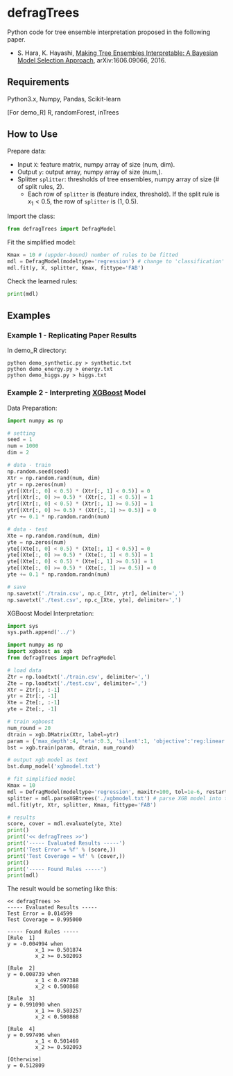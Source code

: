 # defragTrees
Python code for tree ensemble interpretation proposed in the following paper.

* S. Hara, K. Hayashi, [Making Tree Ensembles Interpretable: A Bayesian Model Selection Approach](http://arxiv.org/abs/1606.09066), arXiv:1606.09066, 2016.

## Requirements
Python3.x, Numpy, Pandas, Scikit-learn

[For demo_R] R, randomForest, inTrees

## How to Use

Prepare data:

* Input ``X``: feature matrix, numpy array of size (num, dim).
* Output ``y``: output array, numpy array of size (num,).
* Splitter ``splitter``: thresholds of tree ensembles, numpy array of size (# of split rules, 2).
  * Each row of ``splitter`` is (feature index, threshold). If the split rule is $x_1 < 0.5$, the row of ``splitter`` is (1, 0.5).

Import the class:

```python
from defragTrees import DefragModel
```

Fit the simplified model:


```python
Kmax = 10 # (uppder-bound) number of rules to be fitted
mdl = DefragModel(modeltype='regression') # change to 'classification' if necessary.
mdl.fit(y, X, splitter, Kmax, fittype='FAB')
```

Check the learned rules:

```python
print(mdl)
```

## Examples

### Example 1 - Replicating Paper Results

In demo_R directory:

```
python demo_synthetic.py > synthetic.txt
python demo_energy.py > energy.txt
python demo_higgs.py > higgs.txt
```

### Example 2 - Interpreting [XGBoost](http://xgboost.readthedocs.io/en/latest/python/python_intro.html) Model

Data Preparation:

```python:exmaple_data.py
import numpy as np

# setting
seed = 1
num = 1000
dim = 2

# data - train
np.random.seed(seed)
Xtr = np.random.rand(num, dim)
ytr = np.zeros(num)
ytr[(Xtr[:, 0] < 0.5) * (Xtr[:, 1] < 0.5)] = 0
ytr[(Xtr[:, 0] >= 0.5) * (Xtr[:, 1] < 0.5)] = 1
ytr[(Xtr[:, 0] < 0.5) * (Xtr[:, 1] >= 0.5)] = 1
ytr[(Xtr[:, 0] >= 0.5) * (Xtr[:, 1] >= 0.5)] = 0
ytr += 0.1 * np.random.randn(num)

# data - test
Xte = np.random.rand(num, dim)
yte = np.zeros(num)
yte[(Xte[:, 0] < 0.5) * (Xte[:, 1] < 0.5)] = 0
yte[(Xte[:, 0] >= 0.5) * (Xte[:, 1] < 0.5)] = 1
yte[(Xte[:, 0] < 0.5) * (Xte[:, 1] >= 0.5)] = 1
yte[(Xte[:, 0] >= 0.5) * (Xte[:, 1] >= 0.5)] = 0
yte += 0.1 * np.random.randn(num)

# save
np.savetxt('./train.csv', np.c_[Xtr, ytr], delimiter=',')
np.savetxt('./test.csv', np.c_[Xte, yte], delimiter=',')
```
XGBoost Model Interpretation:

```python:exmaple_xgb.py
import sys
sys.path.append('../')

import numpy as np
import xgboost as xgb
from defragTrees import DefragModel

# load data
Ztr = np.loadtxt('./train.csv', delimiter=',')
Zte = np.loadtxt('./test.csv', delimiter=',')
Xtr = Ztr[:, :-1]
ytr = Ztr[:, -1]
Xte = Zte[:, :-1]
yte = Zte[:, -1]

# train xgboost
num_round = 20
dtrain = xgb.DMatrix(Xtr, label=ytr)
param = {'max_depth':4, 'eta':0.3, 'silent':1, 'objective':'reg:linear'}
bst = xgb.train(param, dtrain, num_round)

# output xgb model as text
bst.dump_model('xgbmodel.txt')

# fit simplified model
Kmax = 10
mdl = DefragModel(modeltype='regression', maxitr=100, tol=1e-6, restart=20, verbose=0)
splitter = mdl.parseXGBtrees('./xgbmodel.txt') # parse XGB model into the array of (dimension, threshold)
mdl.fit(ytr, Xtr, splitter, Kmax, fittype='FAB')

# results
score, cover = mdl.evaluate(yte, Xte)
print()
print('<< defragTrees >>')
print('----- Evaluated Results -----')
print('Test Error = %f' % (score,))
print('Test Coverage = %f' % (cover,))
print()
print('----- Found Rules -----')
print(mdl)
```
The result would be someting like this:

```
<< defragTrees >>
----- Evaluated Results -----
Test Error = 0.014599
Test Coverage = 0.995000

----- Found Rules -----
[Rule  1]
y = -0.004994 when
         x_1 >= 0.501874
         x_2 >= 0.502093

[Rule  2]
y = 0.008739 when
         x_1 < 0.497388
         x_2 < 0.500868

[Rule  3]
y = 0.991090 when
         x_1 >= 0.503257
         x_2 < 0.500868

[Rule  4]
y = 0.997496 when
         x_1 < 0.501469
         x_2 >= 0.502093

[Otherwise]
y = 0.512809
```